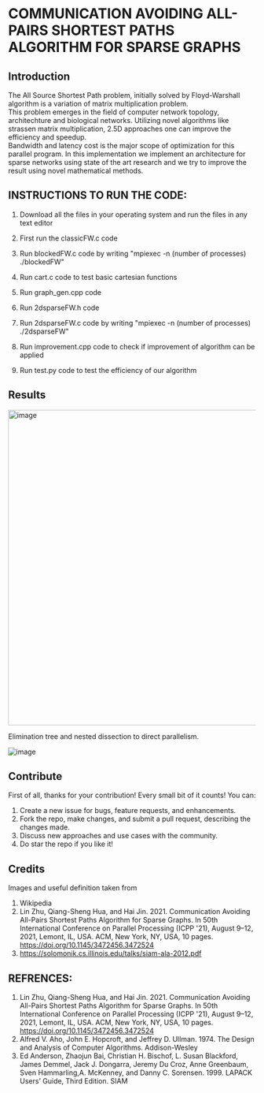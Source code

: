 # COMMUNICATION AVOIDING ALL-PAIRS SHORTEST PATHS ALGORITHM FOR SPARSE GRAPHS

## Introduction
The All Source Shortest Path problem, initially solved by Floyd-Warshall algorithm is a variation of matrix multiplication problem.  
This problem emerges in the field of computer network topology, architechture and biological networks. Utilizing novel algorithms like strassen matrix multiplication, 2.5D approaches one can improve the efficiency and speedup.  
Bandwidth and latency cost is the major scope of optimization for this parallel program. In this implementation we implement an architecture for sparse networks using state of the art research and we try to improve the result using novel mathematical methods.

## INSTRUCTIONS TO RUN THE CODE:
1. Download all the files in your operating system and run the files in any text editor
2. First run the classicFW.c code 
3. Run blockedFW.c code by writing "mpiexec -n (number of processes)   ./blockedFW"
4. Run cart.c code to test basic cartesian functions
5. Run graph_gen.cpp code

6. Run 2dsparseFW.h code
7. Run 2dsparseFW.c code by writing "mpiexec -n (number of processes)   ./2dsparseFW"

8. Run improvement.cpp code to check if improvement of algorithm can be applied
9. Run test.py code to test the efficiency of our algorithm

## Results

<img width="640" alt="image" src="https://user-images.githubusercontent.com/56930593/186966534-d68a50ba-2fdb-4994-a16a-b1f53412b1e3.png">

Elimination tree and nested dissection to direct parallelism.

![image](https://user-images.githubusercontent.com/56930593/186966867-49355167-7512-45f0-a2d1-9bbe5d585221.png)


## Contribute
First of all, thanks for your contribution! Every small bit of it counts! You can:

1. Create a new issue for bugs, feature requests, and enhancements.
2. Fork the repo, make changes, and submit a pull request, describing the changes made.
3. Discuss new approaches and use cases with the community.
4. Do star the repo if you like it!

## Credits
Images and useful definition taken from
1. Wikipedia
2. Lin Zhu, Qiang-Sheng Hua, and Hai Jin. 2021. Communication Avoiding All-Pairs Shortest Paths Algorithm for Sparse Graphs. In 50th International Conference on Parallel Processing (ICPP '21), August 9–12, 2021, Lemont, IL, USA. ACM, New York, NY, USA, 10 pages. https://doi.org/10.1145/3472456.3472524
3. https://solomonik.cs.illinois.edu/talks/siam-ala-2012.pdf

## REFRENCES:
1. Lin Zhu, Qiang-Sheng Hua, and Hai Jin. 2021. Communication Avoiding All-Pairs Shortest Paths Algorithm for Sparse Graphs. In 50th International Conference on Parallel Processing (ICPP '21), August 9–12, 2021, Lemont, IL, USA. ACM, New York, NY, USA, 10 pages. https://doi.org/10.1145/3472456.3472524
2. Alfred V. Aho, John E. Hopcroft, and Jeffrey D. Ullman. 1974. The Design and
Analysis of Computer Algorithms. Addison-Wesley
3. Ed Anderson, Zhaojun Bai, Christian H. Bischof, L. Susan Blackford, James
Demmel, Jack J. Dongarra, Jeremy Du Croz, Anne Greenbaum, Sven Hammarling,A. McKenney, and Danny C. Sorensen. 1999. LAPACK Users’ Guide, Third Edition.
SIAM
